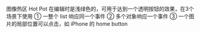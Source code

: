 图像热区  Hot Pot
在编辑时是浅绿色的，可用于达到一个透明按钮的效果，在3个场景下使用
① 一整个 list 响应同一个事件
② 多个对象响应一个事件
③ 一个图片的局部位置可以点击，如 iPhone 的 home button 
